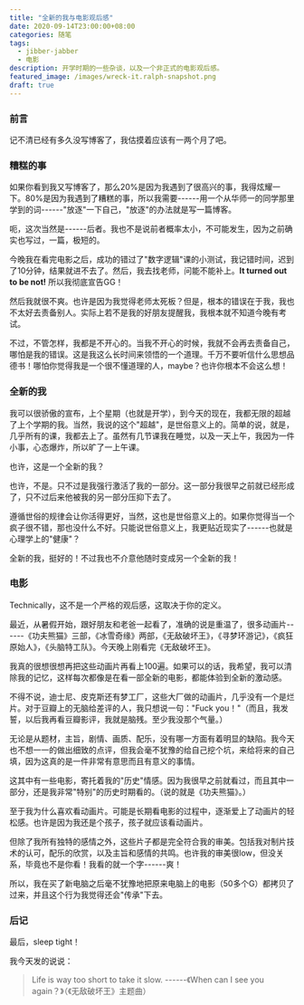 ```yaml
---
title: "全新的我与电影观后感"
date: 2020-09-14T23:00:00+08:00
categories: 随笔
tags:
  - jibber-jabber
  - 电影
description: 开学时期的一些杂谈，以及一个非正式的电影观后感。
featured_image: /images/wreck-it.ralph-snapshot.png
draft: true
---
```

### 前言

记不清已经有多久没写博客了，我估摸着应该有一两个月了吧。

### 糟糕的事

如果你看到我又写博客了，那么20%是因为我遇到了很高兴的事，我得炫耀一下。80%是因为我遇到了糟糕的事，所以我需要------用一个从华师一的同学那里学到的词------"放逐"一下自己，"放逐"的办法就是写一篇博客。

呃，这次当然是------后者。我也不是说前者概率太小，不可能发生，因为之前确实也写过，一篇，极短的。

今晚我在看完电影之后，成功的错过了"数字逻辑"课的小测试，我记错时间，迟到了10分钟，结果就进不去了。然后，我去找老师，问能不能补上。**It turned out to be not!** 所以我彻底宣告GG！

然后我就很不爽。也许是因为我觉得老师太死板？但是，根本的错误在于我，我也不太好去责备别人。实际上若不是我的好朋友提醒我，我根本就不知道今晚有考试。

不过，不管怎样，我都是不开心的。当我不开心的时候，我就不会再去责备自己，哪怕是我的错误。这是我这么长时间来领悟的一个道理。千万不要听信什么思想品德书！哪怕你觉得我是一个很不懂道理的人，maybe？也许你根本不会这么想！

### 全新的我

我可以很骄傲的宣布，上个星期（也就是开学），到今天的现在，我都无限的超越了上个学期的我。当然，我说的这个"超越"，是世俗意义上的。简单的说，就是，几乎所有的课，我都去上了。虽然有几节课我在睡觉，以及一天上午，我因为一件小事，心态爆炸，所以旷了一上午课。

也许，这是一个全新的我？

也许，不是。只不过是我强行激活了我的一部分。这一部分我很早之前就已经形成了，只不过后来他被我的另一部分压抑下去了。

遵循世俗的规律会让你活得更好，当然，这也是世俗意义上的。如果你觉得当一个疯子很不错，那也没什么不好。只能说世俗意义上，我更贴近现实了------也就是心理学上的"健康"？

全新的我，挺好的！不过我也不介意他随时变成另一个全新的我！

### 电影

Technically，这不是一个严格的观后感，这取决于你的定义。

最近，从暑假开始，跟好朋友和老爸一起看了，准确的说是重温了，很多动画片------《功夫熊猫》三部，《冰雪奇缘》两部，《无敌破坏王》，《寻梦环游记》，《疯狂原始人》，《头脑特工队》。今天晚上刚看完《无敌破坏王》。

我真的很想很想再把这些动画片再看上100遍。如果可以的话，我希望，我可以清除我的记忆，这样每次都像是在看一部全新的电影，都能体验到全新的激动感。

不得不说，迪士尼、皮克斯还有梦工厂，这些大厂做的动画片，几乎没有一个是烂片。对于豆瓣上的无脑给差评的人，我只想说一句："Fuck you！"（而且，我发誓，以后我再看豆瓣影评，我就是脑残。至少我没那个气量。）

无论是从题材，主旨，剧情、画质、配乐，没有哪一方面有着明显的缺陷。我今天也不想一一的做出细致的点评，但我会毫不犹豫的给自己挖个坑，来给将来的自己填，因为这真的是一件非常有意思而且有意义的事情。

这其中有一些电影，寄托着我的"历史"情感。因为我很早之前就看过，而且其中一部分，还是我非常"特别"的历史时期看的。（说的就是《功夫熊猫》。）

至于我为什么喜欢看动画片。可能是长期看电影的过程中，逐渐爱上了动画片的轻松感。也许是因为我还是个孩子，孩子就应该看动画片。

但除了我所有独特的感情之外，这些片子都是完全符合我的审美。包括我对制片技术的认可，配乐的欣赏，以及主旨和感情的共鸣。也许我的审美很low，但没关系，毕竟也不是你看！我看的就一个字------爽！

所以，我在买了新电脑之后毫不犹豫地把原来电脑上的电影（50多个G）都拷贝了过来，并且这个行为我觉得还会"传承"下去。

### 后记

最后，sleep tight！

我今天发的说说：

> Life is way too short to take it slow. ------《When can I see you
> again？》（《无敌破坏王》主题曲）
